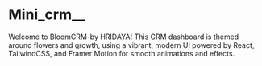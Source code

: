 # Mini_crm__
Welcome to BloomCRM-by HRIDAYA! This CRM dashboard is themed around flowers and growth, using a vibrant, modern UI powered by React, TailwindCSS, and Framer Motion for smooth animations and effects.
